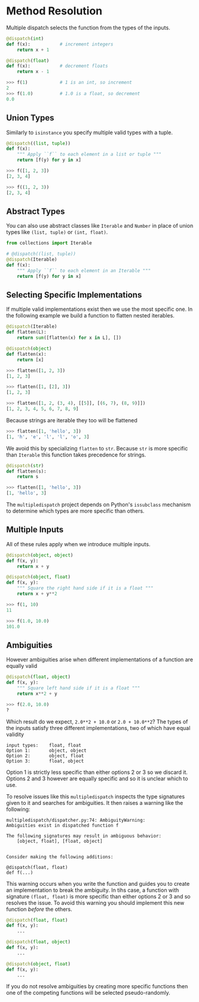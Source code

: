 Method Resolution
=================

Multiple dispatch selects the function from the types of the inputs.

```Python
@dispatch(int)
def f(x):           # increment integers
    return x + 1

@dispatch(float)
def f(x):           # decrement floats
    return x - 1

>>> f(1)            # 1 is an int, so increment
2
>>> f(1.0)          # 1.0 is a float, so decrement
0.0
```


Union Types
-----------

Similarly to `isinstance` you specify multiple valid types with a tuple.

```Python
@dispatch((list, tuple))
def f(x):
    """ Apply ``f`` to each element in a list or tuple """
    return [f(y) for y in x]

>>> f([1, 2, 3])
[2, 3, 4]

>>> f((1, 2, 3))
[2, 3, 4]
```

Abstract Types
--------------

You can also use abstract classes like `Iterable` and `Number` in place of
union types like `(list, tuple)` or `(int, float)`.

```Python
from collections import Iterable

# @dispatch((list, tuple))
@dispatch(Iterable)
def f(x):
    """ Apply ``f`` to each element in an Iterable """
    return [f(y) for y in x]
```


Selecting Specific Implementations
----------------------------------

If multiple valid implementations exist then we use the most specific one.  In
the following example we build a function to flatten nested iterables.

```Python
@dispatch(Iterable)
def flatten(L):
    return sum([flatten(x) for x in L], [])

@dispatch(object)
def flatten(x):
    return [x]

>>> flatten([1, 2, 3])
[1, 2, 3]

>>> flatten([1, [2], 3])
[1, 2, 3]

>>> flatten([1, 2, (3, 4), [[5]], [(6, 7), (8, 9)]])
[1, 2, 3, 4, 5, 6, 7, 8, 9]
```

Because strings are iterable they too will be flattened

```Python
>>> flatten([1, 'hello', 3])
[1, 'h', 'e', 'l', 'l', 'o', 3]
```

We avoid this by specializing `flatten` to `str`.  Because `str` is more
specific than `Iterable` this function takes precedence for strings.

```Python
@dispatch(str)
def flatten(s):
    return s

>>> flatten([1, 'hello', 3])
[1, 'hello', 3]
```

The `multipledispatch` project depends on Python's `issubclass` mechanism to
determine which types are more specific than others.


Multiple Inputs
---------------

All of these rules apply when we introduce multiple inputs.

```Python
@dispatch(object, object)
def f(x, y):
    return x + y

@dispatch(object, float)
def f(x, y):
    """ Square the right hand side if it is a float """
    return x + y**2

>>> f(1, 10)
11

>>> f(1.0, 10.0)
101.0
```


Ambiguities
-----------

However ambiguities arise when different implementations of a function are
equally valid

```Python
@dispatch(float, object)
def f(x, y):
    """ Square left hand side if it is a float """
    return x**2 + y

>>> f(2.0, 10.0)
?
```

Which result do we expect, `2.0**2 + 10.0` or `2.0 + 10.0**2`?  The types of
the inputs satisfy three different implementations, two of which have equal
validity

    input types:    float, float
    Option 1:       object, object
    Option 2:       object, float
    Option 3:       float, object

Option 1 is strictly less specific than either options 2 or 3 so we discard
it.  Options 2 and 3 however are equally specific and so it is unclear which
to use.

To resolve issues like this `multipledispatch` inspects the type signatures
given to it and searches for ambiguities.  It then raises a warning like the
following:

```
multipledispatch/dispatcher.py:74: AmbiguityWarning:
Ambiguities exist in dispatched function f

The following signatures may result in ambiguous behavior:
    [object, float], [float, object]


Consider making the following additions:

@dispatch(float, float)
def f(...)
```

This warning occurs when you write the function and guides you to create an
implementation to break the ambiguity.  In tihs case, a function with signature
`(float, float)` is more specific than either options 2 or 3 and so resolves
the issue.  To avoid this warning you should implement this new function
*before* the others.

```Python
@dispatch(float, float)
def f(x, y):
    ...

@dispatch(float, object)
def f(x, y):
    ...

@dispatch(object, float)
def f(x, y):
    ...
```

If you do not resolve ambiguities by creating more specific functions then one
of the competing functions will be selected pseudo-randomly.
